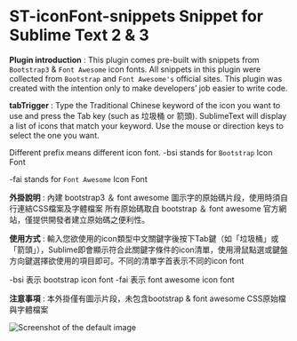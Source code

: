# ST-iconFont-snippets Snippet for Sublime Text 2 & 3


**Plugin introduction** :
This plugin comes pre-built with snippets from `Bootstrap3` & `Font Awesome` icon fonts.
All snippets in this plugin were collected from `Bootstrap` and `Font Awesome's` official sites. 
This plugin was created with the intention only to make developers’ job easier to write code.


**tabTrigger** : Type the Traditional Chinese keyword of the icon you want to use and press the Tab key (such as 垃圾桶 or 箭頭). 
SublimeText will display a list of icons that match your keyword. Use the mouse or direction keys to select the one you want.

Different prefix means different icon font.
-bsi stands for `Bootstrap` Icon Font

-fai stands for `Font Awesome` Icon Font

<!-- =========================================================== -->

**外掛說明** : 內建 bootstrap3 ＆ font awesome 圖示字的原始碼片段，使用時須自行連結CSS檔案及字體檔案
所有原始碼取自 bootstrap ＆ font awesome 官方網站，僅提供開發者建立原始碼之便利性。


**使用方式** : 輸入您欲使用的icon類型中文關鍵字後按下Tab鍵（如「垃圾桶」或「箭頭」），Sublime即會顯示符合此關鍵字條件的icon清單，使用滑鼠點選或鍵盤方向鍵選擇欲使用的項目即可。不同的清單字首表示不同的icon font

-bsi  表示 bootstrap icon font
-fai  表示 font awesome icon font


**注意事項** : 本外掛僅有圖示片段，未包含bootstrap & font awesome CSS原始檔與字體檔案

![Screenshot of the default image](http://csscoke.com/ST-iconfont/ST-iconfont.gif)
